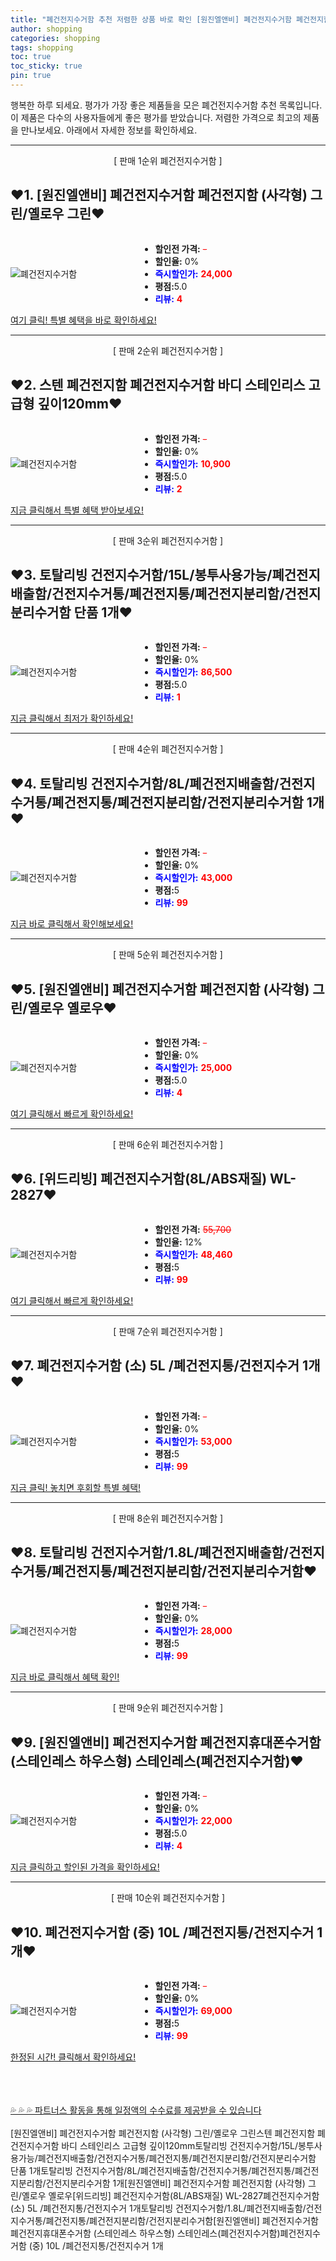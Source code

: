 ```yaml
---
title: "폐건전지수거함 추천 저렴한 상품 바로 확인 [원진엘앤비] 폐건전지수거함 폐건전지함 (사각형) 그린/옐로우"
author: shopping
categories: shopping
tags: shopping
toc: true
toc_sticky: true
pin: true
---
```

행복한 하루 되세요. 평가가 가장 좋은 제품들을 모은 폐건전지수거함 추천 목록입니다. 이 제품은 다수의 사용자들에게 좋은 평가를 받았습니다. 저렴한 가격으로 최고의 제품을 만나보세요. 아래에서 자세한 정보를 확인하세요.

---
<p class="toplist" style="margin: 0 auto; display: block; width: fit-content;">[ 판매 1순위 폐건전지수거함 ]</p>

<h2><strong>❤️1. [원진엘앤비] 폐건전지수거함 폐건전지함 (사각형) 그린/옐로우 그린❤️</strong></h2>

<div style="display: flex; align-items: center;">
    <div style="flex: 0.4;">
        <img src="https://thumbnail9.coupangcdn.com/thumbnails/remote/230x230ex/image/vendor_inventory/images/2017/11/16/11/4/65e2f1e9-5e97-4187-959d-ccf9d0e26339.jpg" alt="폐건전지수거함" style="max-width: 100%;">
    </div>
    <div style="flex: 0.6; margin-left: 10px;">
        <ul>
            <li><strong>할인전 가격:</strong> <del style="color: red;">-</del></li>
            <li><strong>할인율:</strong> 0%</li>
            <li><span style='color:blue'><strong>즉시할인가:</strong></span> <span style='color:red'><strong>24,000</strong></span></li>
            <li><strong>평점:</strong>5.0</li>
            <li><span style='color:blue'><strong>리뷰:</strong></span> <span style='color:red'><strong>4</strong></span></li>
        </ul>
    </div>
</div>
<div class="center">
    <a href="https://selin100587001.github.io?lptag=AF9450613&subid=githubio&pageKey=7646608049&traceid=V0-153&itemId=20333744370&vendorItemId=3404851278" class="myButton">
        여기 클릭! 특별 혜택을 바로 확인하세요!
    </a>
</div>


---
<p class="toplist" style="margin: 0 auto; display: block; width: fit-content;">[ 판매 2순위 폐건전지수거함 ]</p>

<h2><strong>❤️2. 스텐 폐건전지함 폐건전지수거함 바디 스테인리스 고급형 깊이120mm❤️</strong></h2>

<div style="display: flex; align-items: center;">
    <div style="flex: 0.4;">
        <img src="https://thumbnail10.coupangcdn.com/thumbnails/remote/230x230ex/image/vendor_inventory/images/2017/05/18/14/8/735537e7-8640-4360-a76f-d215518ba236.jpg" alt="폐건전지수거함" style="max-width: 100%;">
    </div>
    <div style="flex: 0.6; margin-left: 10px;">
        <ul>
            <li><strong>할인전 가격:</strong> <del style="color: red;">-</del></li>
            <li><strong>할인율:</strong> 0%</li>
            <li><span style='color:blue'><strong>즉시할인가:</strong></span> <span style='color:red'><strong>10,900</strong></span></li>
            <li><strong>평점:</strong>5.0</li>
            <li><span style='color:blue'><strong>리뷰:</strong></span> <span style='color:red'><strong>2</strong></span></li>
        </ul>
    </div>
</div>
<div class="center">
    <a href="https://selin100587001.github.io?lptag=AF9450613&subid=githubio&pageKey=7597933306&traceid=V0-153&itemId=20091834549&vendorItemId=3146845409" class="myButton">
        지금 클릭해서 특별 혜택 받아보세요!
    </a>
</div>


---
<p class="toplist" style="margin: 0 auto; display: block; width: fit-content;">[ 판매 3순위 폐건전지수거함 ]</p>

<h2><strong>❤️3. 토탈리빙 건전지수거함/15L/봉투사용가능/폐건전지배출함/건전지수거통/폐건전지통/폐건전지분리함/건전지분리수거함 단품 1개❤️</strong></h2>

<div style="display: flex; align-items: center;">
    <div style="flex: 0.4;">
        <img src="https://thumbnail7.coupangcdn.com/thumbnails/remote/230x230ex/image/vendor_inventory/d6cd/7175c6aa4c0315f12730cd893742769ee7362ca4435090ea239f882c198e.jpg" alt="폐건전지수거함" style="max-width: 100%;">
    </div>
    <div style="flex: 0.6; margin-left: 10px;">
        <ul>
            <li><strong>할인전 가격:</strong> <del style="color: red;">-</del></li>
            <li><strong>할인율:</strong> 0%</li>
            <li><span style='color:blue'><strong>즉시할인가:</strong></span> <span style='color:red'><strong>86,500</strong></span></li>
            <li><strong>평점:</strong>5.0</li>
            <li><span style='color:blue'><strong>리뷰:</strong></span> <span style='color:red'><strong>1</strong></span></li>
        </ul>
    </div>
</div>
<div class="center">
    <a href="https://selin100587001.github.io?lptag=AF9450613&subid=githubio&pageKey=6713193208&traceid=V0-153&itemId=15592458291&vendorItemId=82811334060" class="myButton">
        지금 클릭해서 최저가 확인하세요!
    </a>
</div>


---
<p class="toplist" style="margin: 0 auto; display: block; width: fit-content;">[ 판매 4순위 폐건전지수거함 ]</p>

<h2><strong>❤️4. 토탈리빙 건전지수거함/8L/폐건전지배출함/건전지수거통/폐건전지통/폐건전지분리함/건전지분리수거함 1개❤️</strong></h2>

<div style="display: flex; align-items: center;">
    <div style="flex: 0.4;">
        <img src="https://thumbnail10.coupangcdn.com/thumbnails/remote/230x230ex/image/vendor_inventory/16cd/f04ca1d44464a90eb11672cda8e7f985b99c06bf3670b7a0a51e68b607ed.jpg" alt="폐건전지수거함" style="max-width: 100%;">
    </div>
    <div style="flex: 0.6; margin-left: 10px;">
        <ul>
            <li><strong>할인전 가격:</strong> <del style="color: red;">-</del></li>
            <li><strong>할인율:</strong> 0%</li>
            <li><span style='color:blue'><strong>즉시할인가:</strong></span> <span style='color:red'><strong>43,000</strong></span></li>
            <li><strong>평점:</strong>5</li>
            <li><span style='color:blue'><strong>리뷰:</strong></span> <span style='color:red'><strong>99</strong></span></li>
        </ul>
    </div>
</div>
<div class="center">
    <a href="https://selin100587001.github.io?lptag=AF9450613&subid=githubio&pageKey=7978184052&traceid=V0-153&itemId=22124886046&vendorItemId=89276586295" class="myButton">
        지금 바로 클릭해서 확인해보세요!
    </a>
</div>


---
<p class="toplist" style="margin: 0 auto; display: block; width: fit-content;">[ 판매 5순위 폐건전지수거함 ]</p>

<h2><strong>❤️5. [원진엘앤비] 폐건전지수거함 폐건전지함 (사각형) 그린/옐로우 옐로우❤️</strong></h2>

<div style="display: flex; align-items: center;">
    <div style="flex: 0.4;">
        <img src="https://thumbnail9.coupangcdn.com/thumbnails/remote/230x230ex/image/vendor_inventory/images/2017/11/16/11/4/c8482df9-af9d-456a-9dea-ce5e4d3174d9.jpg" alt="폐건전지수거함" style="max-width: 100%;">
    </div>
    <div style="flex: 0.6; margin-left: 10px;">
        <ul>
            <li><strong>할인전 가격:</strong> <del style="color: red;">-</del></li>
            <li><strong>할인율:</strong> 0%</li>
            <li><span style='color:blue'><strong>즉시할인가:</strong></span> <span style='color:red'><strong>25,000</strong></span></li>
            <li><strong>평점:</strong>5.0</li>
            <li><span style='color:blue'><strong>리뷰:</strong></span> <span style='color:red'><strong>4</strong></span></li>
        </ul>
    </div>
</div>
<div class="center">
    <a href="https://selin100587001.github.io?lptag=AF9450613&subid=githubio&pageKey=7646608049&traceid=V0-153&itemId=20333744369&vendorItemId=3404851495" class="myButton">
        여기 클릭해서 빠르게 확인하세요!
    </a>
</div>


---
<p class="toplist" style="margin: 0 auto; display: block; width: fit-content;">[ 판매 6순위 폐건전지수거함 ]</p>

<h2><strong>❤️6. [위드리빙] 폐건전지수거함(8L/ABS재질) WL-2827❤️</strong></h2>

<div style="display: flex; align-items: center;">
    <div style="flex: 0.4;">
        <img src="https://thumbnail8.coupangcdn.com/thumbnails/remote/230x230ex/image/vendor_inventory/16a9/f10d9d4695f5f620a06d0620db07d4bd9cd0a9abf649d1dbb509c87d937c.jpg" alt="폐건전지수거함" style="max-width: 100%;">
    </div>
    <div style="flex: 0.6; margin-left: 10px;">
        <ul>
            <li><strong>할인전 가격:</strong> <del style="color: red;">55,700</del></li>
            <li><strong>할인율:</strong> 12%</li>
            <li><span style='color:blue'><strong>즉시할인가:</strong></span> <span style='color:red'><strong>48,460</strong></span></li>
            <li><strong>평점:</strong>5</li>
            <li><span style='color:blue'><strong>리뷰:</strong></span> <span style='color:red'><strong>99</strong></span></li>
        </ul>
    </div>
</div>
<div class="center">
    <a href="https://selin100587001.github.io?lptag=AF9450613&subid=githubio&pageKey=8010544164&traceid=V0-153&itemId=22347175594&vendorItemId=89608264341" class="myButton">
        여기 클릭해서 빠르게 확인하세요!
    </a>
</div>


---
<p class="toplist" style="margin: 0 auto; display: block; width: fit-content;">[ 판매 7순위 폐건전지수거함 ]</p>

<h2><strong>❤️7. 폐건전지수거함 (소) 5L /폐건전지통/건전지수거 1개❤️</strong></h2>

<div style="display: flex; align-items: center;">
    <div style="flex: 0.4;">
        <img src="https://thumbnail7.coupangcdn.com/thumbnails/remote/230x230ex/image/vendor_inventory/8ff3/081b0f37040b579dc2780c6a1e5ab44d3129964efcd88ee96f1426ed93fa.jpg" alt="폐건전지수거함" style="max-width: 100%;">
    </div>
    <div style="flex: 0.6; margin-left: 10px;">
        <ul>
            <li><strong>할인전 가격:</strong> <del style="color: red;">-</del></li>
            <li><strong>할인율:</strong> 0%</li>
            <li><span style='color:blue'><strong>즉시할인가:</strong></span> <span style='color:red'><strong>53,000</strong></span></li>
            <li><strong>평점:</strong>5</li>
            <li><span style='color:blue'><strong>리뷰:</strong></span> <span style='color:red'><strong>99</strong></span></li>
        </ul>
    </div>
</div>
<div class="center">
    <a href="https://selin100587001.github.io?lptag=AF9450613&subid=githubio&pageKey=1150036932&traceid=V0-153&itemId=2123839768&vendorItemId=70122422422" class="myButton">
        지금 클릭! 놓치면 후회할 특별 혜택!
    </a>
</div>


---
<p class="toplist" style="margin: 0 auto; display: block; width: fit-content;">[ 판매 8순위 폐건전지수거함 ]</p>

<h2><strong>❤️8. 토탈리빙 건전지수거함/1.8L/폐건전지배출함/건전지수거통/폐건전지통/폐건전지분리함/건전지분리수거함❤️</strong></h2>

<div style="display: flex; align-items: center;">
    <div style="flex: 0.4;">
        <img src="https://thumbnail6.coupangcdn.com/thumbnails/remote/230x230ex/image/vendor_inventory/0162/f7695390bbe42b8e8f547af4e83cbc59b5ee6e3873bf2bcf054262754cd0.jpg" alt="폐건전지수거함" style="max-width: 100%;">
    </div>
    <div style="flex: 0.6; margin-left: 10px;">
        <ul>
            <li><strong>할인전 가격:</strong> <del style="color: red;">-</del></li>
            <li><strong>할인율:</strong> 0%</li>
            <li><span style='color:blue'><strong>즉시할인가:</strong></span> <span style='color:red'><strong>28,000</strong></span></li>
            <li><strong>평점:</strong>5</li>
            <li><span style='color:blue'><strong>리뷰:</strong></span> <span style='color:red'><strong>99</strong></span></li>
        </ul>
    </div>
</div>
<div class="center">
    <a href="https://selin100587001.github.io?lptag=AF9450613&subid=githubio&pageKey=7994133733&traceid=V0-153&itemId=22230712980&vendorItemId=89276609946" class="myButton">
        지금 바로 클릭해서 혜택 확인!
    </a>
</div>


---
<p class="toplist" style="margin: 0 auto; display: block; width: fit-content;">[ 판매 9순위 폐건전지수거함 ]</p>

<h2><strong>❤️9. [원진엘앤비] 폐건전지수거함 폐건전지휴대폰수거함 (스테인레스 하우스형) 스테인레스(폐건전지수거함)❤️</strong></h2>

<div style="display: flex; align-items: center;">
    <div style="flex: 0.4;">
        <img src="https://thumbnail7.coupangcdn.com/thumbnails/remote/230x230ex/image/vendor_inventory/images/2017/11/17/11/1/5734bded-fc09-426f-85df-95284c3f1f05.jpg" alt="폐건전지수거함" style="max-width: 100%;">
    </div>
    <div style="flex: 0.6; margin-left: 10px;">
        <ul>
            <li><strong>할인전 가격:</strong> <del style="color: red;">-</del></li>
            <li><strong>할인율:</strong> 0%</li>
            <li><span style='color:blue'><strong>즉시할인가:</strong></span> <span style='color:red'><strong>22,000</strong></span></li>
            <li><strong>평점:</strong>5.0</li>
            <li><span style='color:blue'><strong>리뷰:</strong></span> <span style='color:red'><strong>4</strong></span></li>
        </ul>
    </div>
</div>
<div class="center">
    <a href="https://selin100587001.github.io?lptag=AF9450613&subid=githubio&pageKey=48125719&traceid=V0-153&itemId=170430637&vendorItemId=3406474586" class="myButton">
        지금 클릭하고 할인된 가격을 확인하세요!
    </a>
</div>


---
<p class="toplist" style="margin: 0 auto; display: block; width: fit-content;">[ 판매 10순위 폐건전지수거함 ]</p>

<h2><strong>❤️10. 폐건전지수거함 (중) 10L /폐건전지통/건전지수거 1개❤️</strong></h2>

<div style="display: flex; align-items: center;">
    <div style="flex: 0.4;">
        <img src="https://thumbnail6.coupangcdn.com/thumbnails/remote/230x230ex/image/vendor_inventory/d82d/0f94b58fea17583750facdc7101d8a80d21579cf6b7af3299b054003d8ef.jpg" alt="폐건전지수거함" style="max-width: 100%;">
    </div>
    <div style="flex: 0.6; margin-left: 10px;">
        <ul>
            <li><strong>할인전 가격:</strong> <del style="color: red;">-</del></li>
            <li><strong>할인율:</strong> 0%</li>
            <li><span style='color:blue'><strong>즉시할인가:</strong></span> <span style='color:red'><strong>69,000</strong></span></li>
            <li><strong>평점:</strong>5</li>
            <li><span style='color:blue'><strong>리뷰:</strong></span> <span style='color:red'><strong>99</strong></span></li>
        </ul>
    </div>
</div>
<div class="center">
    <a href="https://selin100587001.github.io?lptag=AF9450613&subid=githubio&pageKey=6072280476&traceid=V0-153&itemId=11216305964&vendorItemId=70122422129" class="myButton">
        한정된 시간! 클릭해서 확인하세요!
    </a>
</div>

<br><br><br>[💦 💦 💦 파트너스 활동을 통해 일정액의 수수료를 제공받을 수 있습니다](https://link.coupang.com/a/bcpT2c)<br><br>[원진엘앤비] 폐건전지수거함 폐건전지함 (사각형) 그린/옐로우 그린스텐 폐건전지함 폐건전지수거함 바디 스테인리스 고급형 깊이120mm토탈리빙 건전지수거함/15L/봉투사용가능/폐건전지배출함/건전지수거통/폐건전지통/폐건전지분리함/건전지분리수거함 단품 1개토탈리빙 건전지수거함/8L/폐건전지배출함/건전지수거통/폐건전지통/폐건전지분리함/건전지분리수거함 1개[원진엘앤비] 폐건전지수거함 폐건전지함 (사각형) 그린/옐로우 옐로우[위드리빙] 폐건전지수거함(8L/ABS재질) WL-2827폐건전지수거함 (소) 5L /폐건전지통/건전지수거 1개토탈리빙 건전지수거함/1.8L/폐건전지배출함/건전지수거통/폐건전지통/폐건전지분리함/건전지분리수거함[원진엘앤비] 폐건전지수거함 폐건전지휴대폰수거함 (스테인레스 하우스형) 스테인레스(폐건전지수거함)폐건전지수거함 (중) 10L /폐건전지통/건전지수거 1개